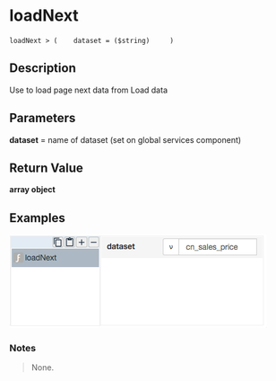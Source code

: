 # loadNext

	loadNext > (	dataset = ($string)		)

## Description

Use to load page next data from Load data

## Parameters

**dataset** = name of dataset (set on global services component)


		
		
## Return Value

**array object**

## Examples

![](loadNext.png?raw=true)


### Notes
> None.